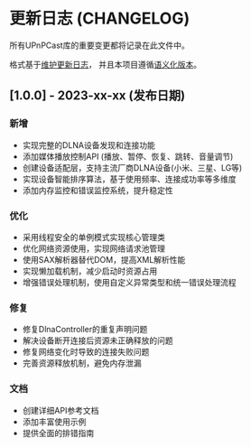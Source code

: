 # 更新日志 (CHANGELOG)

所有UPnPCast库的重要变更都将记录在此文件中。

格式基于[维护更新日志](https://keepachangelog.com/zh-CN/1.0.0/)，
并且本项目遵循[语义化版本](https://semver.org/lang/zh-CN/)。

## [1.0.0] - 2023-xx-xx (发布日期)

### 新增
- 实现完整的DLNA设备发现和连接功能
- 添加媒体播放控制API (播放、暂停、恢复、跳转、音量调节)
- 创建设备适配层，支持主流厂商DLNA设备(小米、三星、LG等)
- 实现设备智能排序算法，基于使用频率、连接成功率等多维度
- 添加内存监控和错误监控系统，提升稳定性

### 优化
- 采用线程安全的单例模式实现核心管理类
- 优化网络资源使用，实现网络请求池管理
- 使用SAX解析器替代DOM，提高XML解析性能
- 实现懒加载机制，减少启动时资源占用
- 增强错误处理机制，使用自定义异常类型和统一错误处理流程

### 修复
- 修复DlnaController的重复声明问题
- 解决设备断开连接后资源未正确释放的问题
- 修复网络变化时导致的连接失败问题
- 完善资源释放机制，避免内存泄漏

### 文档
- 创建详细API参考文档
- 添加丰富使用示例
- 提供全面的排错指南
